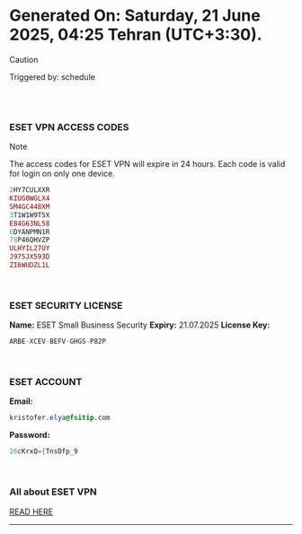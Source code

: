 # Generated On: Saturday, 21 June 2025, 04:25 Tehran (UTC+3:30).

> [!CAUTION]
> Triggered by: schedule

<br><br>

### ESET VPN ACCESS CODES

> [!NOTE]
> The access codes for ESET VPN will expire in 24 hours.
> Each code is valid for login on only one device.

```ruby
2HY7CULXXR
KIUG0WGLX4
SM4GC448XM
3T1W1W9T5X
E84G63NL58
6DYANPMN1R
78P46QHVZP
ULHYIL27UY
J975JX593D
ZI6WUDZL1L
```

<br>

### ESET SECURITY LICENSE

**Name:** ESET Small Business Security
**Expiry:** 21.07.2025
**License Key:**

```POV-Ray SDL
ARBE-XCEV-BEFV-GHGS-P82P
```

<br>

### ESET ACCOUNT

**Email:**

```CSS
kristofer.elya@fsitip.com
```

**Password:**

```POV-Ray SDL
26cKrxQ={TnsDfp_9
```

<br>

### All about ESET VPN

[READ HERE](https://t.me/F_NiREvil/2113)

---

<br><br>

